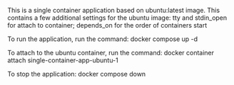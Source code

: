 This is a single container application based on ubuntu:latest image.
This contains a few additional settings for the ubuntu image:
	tty and stdin_open for attach to container;
	depends_on for the order of containers start

To run the application, run the command:
	docker compose up -d

To attach to the ubuntu container, run the command:
	docker container attach single-container-app-ubuntu-1

To stop the application:
	docker compose down